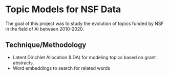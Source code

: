 # Topic Models for NSF Data 

The goal of this project was to study the evolution of topics funded by NSF in the field of AI between 2010-2020. 

## Technique/Methodology 

- Latent Dirichlet Allocation (LDA) for modeling topics based on grant abstracts.  
- Word embeddings to search for related words 

